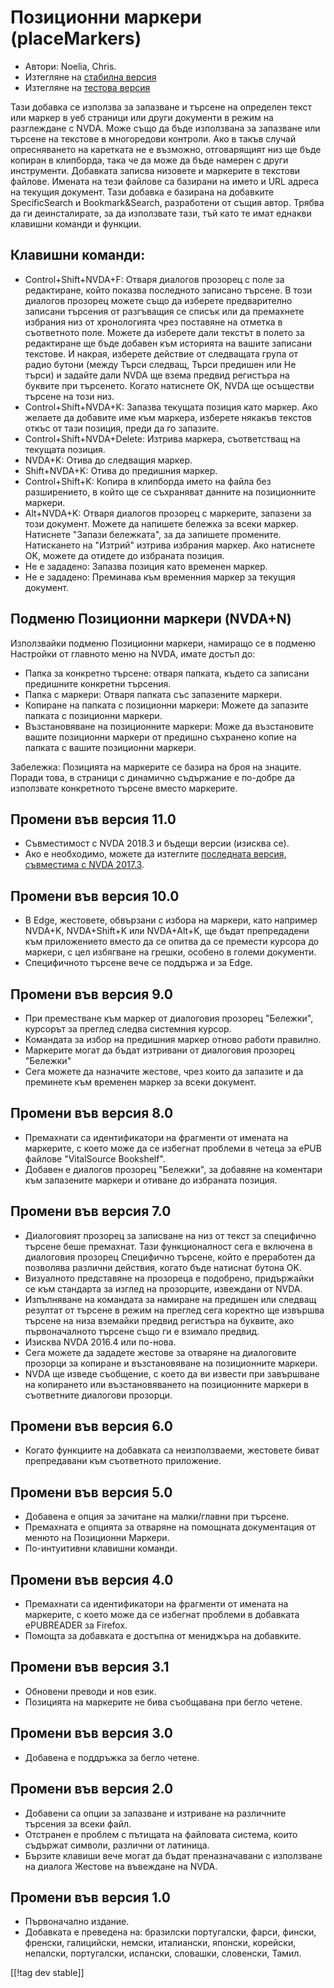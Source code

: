 # Позиционни маркери (placeMarkers) #

* Автори: Noelia, Chris.
* Изтегляне на [стабилна версия][1]
* Изтегляне на [тестова версия][2]

Тази добавка се използва за запазване и търсене на определен текст или
маркер в уеб страници или други документи в режим на разглеждане с
NVDA. Може също да бъде използвана за запазване или търсене на текстове в
многоредови контроли. Ако в такъв случай опресняването на каретката не е
възможно, отговарящият низ ще бъде копиран в клипборда, така че да може да
бъде намерен с други инструменти.  Добавката записва низовете и маркерите в
текстови файлове. Имената на тези файлове са базирани на името и URL адреса
на текущия документ. Тази добавка е базирана на добавките SpecificSearch и
Bookmark&Search, разработени от същия автор. Трябва да ги деинсталирате, за
да използвате тази, тъй като те имат еднакви клавишни команди и функции.

## Клавишни команди: ##

*	Control+Shift+NVDA+F: Отваря диалогов прозорец с поле за редактиране,
  който показва последното записано търсене. В този диалогов прозорец можете
  също да изберете предварително записани търсения от разгъващия се списък
  или да премахнете избрания низ от хронологията чрез поставяне на отметка в
  съответното поле. Можете да изберете дали текстът в полето за редактиране
  ще бъде добавен към историята на вашите записани текстове. И накрая,
  изберете действие от следващата група от радио бутони (между Търси
  следващ, Търси предишен или Не търси) и задайте дали NVDA ще взема предвид
  регистъра на буквите при търсенето. Когато натиснете OK, NVDA ще осъществи
  търсене на този низ.
*	Control+Shift+NVDA+K: Запазва текущата позиция като маркер. Ако желаете да
  добавите име към маркера, изберете някакъв текстов откъс от тази позиция,
  преди да го запазите.
*	Control+Shift+NVDA+Delete: Изтрива маркера, съответстващ на текущата
  позиция.
*	NVDA+K: Отива до следващия маркер.
*	Shift+NVDA+K: Отива до предишния маркер.
*	Control+Shift+K: Копира в клипборда името на файла без разширението, в
  който ще се съхраняват данните на позиционните маркери.
*	Alt+NVDA+K: Отваря диалогов прозорец с маркерите, запазени за този
  документ. Можете да напишете бележка за всеки маркер. Натиснете "Запази
  бележката", за да запишете промените. Натискането на "Изтрий" изтрива
  избрания маркер. Ако натиснете OK, можете да отидете до избраната позиция.
*	Не е зададено: Запазва позиция като временен маркер.
*	Не е зададено: Преминава към временния маркер за текущия документ.


## Подменю Позиционни маркери (NVDA+N) ##

Използвайки подменю Позиционни маркери, намиращо се в подменю Настройки от
главното меню на NVDA, имате достъп до:

*	Папка за конкретно търсене: отваря папката, където са записани предишните
  конкретни търсения.
*	Папка с маркери: Отваря папката със запазените маркери.
*	Копиране на папката с позиционни маркери: Можете да запазите папката с
  позиционни маркери.
*	Възстановяване на позиционните маркери: Може да възстановите вашите
  позиционни маркери от предишно съхранено копие на папката с вашите
  позиционни маркери.

Забележка: Позицията на маркерите се базира на броя на знаците. Поради това,
в страници с динамично съдържание е по-добре да използвате конкретното
търсене вместо маркерите.


## Промени във версия 11.0 ##
*	Съвместимост с NVDA 2018.3 и бъдещи версии (изисква се).
*	Ако е необходимо, можете да изтеглите [последната версия, съвместима с
  NVDA 2017.3][3].

## Промени във версия 10.0 ##
*	В Edge, жестовете, обвързани с избора на маркери, като например NVDA+K,
  NVDA+Shift+K или NVDA+Alt+K, ще бъдат препредадени към приложението вместо
  да се опитва да се премести курсора до маркери, с цел избягване на грешки,
  особено в големи документи.
*	Специфичното търсене вече се поддържа и за Edge.

## Промени във версия 9.0
*	При преместване към маркер от диалоговия прозорец "Бележки", курсорът за
  преглед следва системния курсор.
*	Командата за избор на предишния маркер отново работи правилно.
*	Маркерите могат да бъдат изтривани от диалоговия прозорец "Бележки"
*	Сега можете да назначите жестове, чрез които да запазите и да преминете
  към временен маркер за всеки документ.

## Промени във версия 8.0 ##
*	Премахнати са идентификатори на фрагменти от имената на маркерите, с което
  може да се избегнат проблеми в четеца за ePUB файлове "VitalSource
  Bookshelf".
*	Добавен е диалогов прозорец "Бележки", за добавяне на коментари към
  запазените маркери и отиване до избраната позиция.

## Промени във версия 7.0 ##
*	Диалоговият прозорец за записване на низ от текст за специфично търсене
  беше премахнат. Тази функционалност сега е включена в диалоговия прозорец
  Специфично търсене, който е преработен да позволява различни действия,
  когато бъде натиснат бутона OK.
*	Визуалното представяне на прозореца е подобрено, придържайки се към
  стандарта за изглед на прозорците, извеждани от NVDA.
*	Изпълняване на командата за намиране на предишен или следващ резултат от
  търсене в режим на преглед сега коректно ще извършва търсене на низа
  вземайки предвид регистъра на буквите, ако първоначалното търсене също ги
  е взимало предвид.
*	Изисква NVDA 2016.4 или по-нова.
*	Сега можете да зададете жестове за отваряне на диалоговите прозорци за
  копиране и възстановяване на позиционните маркери.
*	NVDA ще изведе съобщение, с което да ви извести при завършване на
  копирането или възстановяването на позиционните маркери в съответните
  диалогови прозорци.

## Промени във версия 6.0 ##
* Когато функциите на добавката са неизползваеми, жестовете биват
  препредавани към съответното приложение.

## Промени във версия 5.0 ##
* Добавена е опция за зачитане на малки/главни при търсене.
* Премахната е опцията за отваряне на помощната документация от менюто на
  Позиционни Маркери.
* По-интуитивни клавишни команди.

## Промени във версия 4.0 ##
* Премахнати са идентификатори на фрагменти от имената на маркерите, с което
  може да се избегнат проблеми в добавката ePUBREADER за Firefox.
* Помощта за добавката е достъпна от мениджъра на добавките.

## Промени във версия 3.1 ##
* Обновени преводи и нов език.
* Позицията на маркерите не бива съобщавана при бегло четене.

## Промени във версия 3.0 ##
* Добавена е поддръжка за бегло четене.

## Промени във версия 2.0 ##
* Добавени са опции за запазване и изтриване на различните търсения за всеки
  файл.
* Отстранен е проблем с пътищата на файловата система, които съдържат
  символи, различни от латиница.
* Бързите клавиши вече могат да бъдат преназначавани с използване на диалога
  Жестове на въвеждане на NVDA.

## Промени във версия 1.0 ##
* Първоначално издание.
* Добавката е преведена на: бразилски португалски, фарси, фински, френски,
  галицийски, немски, италиански, японски, корейски, непалски, португалски,
  испански, словашки, словенски, Тамил.

[[!tag dev stable]]

[1]: https://addons.nvda-project.org/files/get.php?file=pm

[2]: https://addons.nvda-project.org/files/get.php?file=pm-dev

[3]: https://addons.nvda-project.org/files/get.php?file=pm-o
